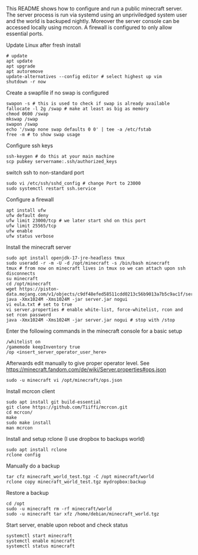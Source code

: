 
This README shows how to configure and run a public minecraft server. The
server process is run via systemd using an unpriviledged system user and the
world is backuped nightly. Moreover the server console can be accessed locally
using mcrcon. A firewall is configured to only allow essential ports.

Update Linux after fresh install
```console
# update
apt update
apt upgrade
apt autoremove
update-alternatives --config editor # select highest up vim
shutdown -r now
```

Create a swapfile if no swap is configured
```console
swapon -s # this is used to check if swap is already available
fallocate -l 2g /swap # make at least as big as memory
chmod 0600 /swap 
mkswap /swap
swapon /swap
echo '/swap none swap defaults 0 0' | tee -a /etc/fstab
free -m # to show swap usage
```

Configure ssh keys
```console
ssh-keygen # do this at your main machine
scp pubkey servername:.ssh/authorized_keys
```

switch ssh to non-standard port
```console
sudo vi /etc/ssh/sshd_config # change Port to 23000
sudo systemctl restart ssh.service
```

Configure a firewall
```console
apt install ufw
ufw default deny
ufw limit 23000/tcp # we later start shd on this port
ufw limit 25565/tcp
ufw enable
ufw status verbose
```

Install the minecraft server
```console
sudo apt install openjdk-17-jre-headless tmux
sudo useradd -r -m -U -d /opt/minecraft -s /bin/bash minecraft
tmux # from now on minecraft lives in tmux so we can attach upon ssh disconnects
su minecraft
cd /opt/minecraft
wget https://piston-data.mojang.com/v1/objects/c9df48efed58511cdd0213c56b9013a7b5c9ac1f/server.jar
java -Xmx1024M -Xms1024M -jar server.jar nogui
vi eula.txt # set to true
vi server.properties # enable white-list, force-whitelist, rcon and set rcon password
java -Xmx1024M -Xms1024M -jar server.jar nogui # stop with /stop
```

Enter the following commands in the minecraft console for a basic setup
```console
/whitelist on
/gamemode keepInventory true
/op <insert_server_operator_user_here>
```

Afterwards edit manually to give proper operator level. See
https://minecraft.fandom.com/de/wiki/Server.properties#ops.json
```console
sudo -u minecraft vi /opt/minecraft/ops.json
```

Install mcrcon client
```console
sudo apt install git build-essential
git clone https://github.com/Tiiffi/mcrcon.git
cd mcrcon/
make
sudo make install
man mcrcon
```

Install and setup rclone (I use dropbox to backups world)
```console
sudo apt install rclone
rclone config
```

Manually do a backup
```console
tar cfz minecraft_world_test.tgz -C /opt minecraft/world
rclone copy minecraft_world_test.tgz mydropbox:backup
```

Restore a backup
```console
cd /opt
sudo -u minecraft rm -rf minecraft/world
sudo -u minecraft tar xfz /home/debian/minecraft_world.tgz 
```

Start server, enable upon reboot and check status
```console
systemctl start minecraft
systemctl enable minecraft
systemctl status minecraft
```

